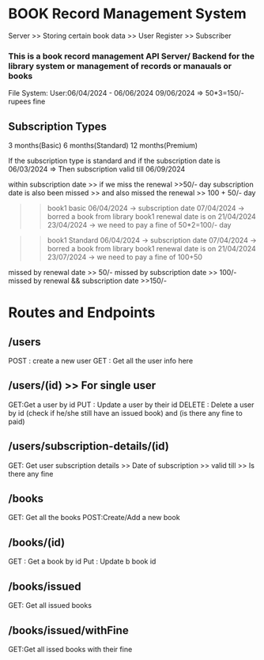# BOOK Record Management System
 Server >> Storing certain book data
        >> User Register
        >> Subscriber

 ### This is  a book record management API Server/ Backend for the library system or management of records or manauals or books

File System:
User:06/04/2024 - 06/06/2024
09/06/2024 => 50*3=150/- rupees fine

## Subscription Types
3 months(Basic)
6 months(Standard)
12 months(Premium)

If the subscription type is standard  and if the subscription date is 06/03/2024
=> Then subscription valid till 06/09/2024


within subscription date >> if we miss the renewal >>50/- day
subscription date is also been missed >> and also missed the renewal >> 100 + 50/- day

>> book1
>> basic
>> 06/04/2024 -> subscription date
>> 07/04/2024 -> borred a book from library 
>> book1 renewal date is on 21/04/2024
>> 23/04/2024 -> we need to pay a fine of 50*2=100/- day

>> book1
>> Standard
>> 06/04/2024 -> subscription date
>> 07/04/2024 -> borred a book from library
>> book1 renewal date is on 21/04/2024
>> 23/07/2024 -> we need to pay a fine of 100+50 

missed by renewal date >> 50/-
missed by subscription date >> 100/-
missed by renewal && subscription date >>150/-










# Routes and Endpoints

## /users
POST : create a new user
GET : Get all the user info here

## /users/(id) >> For single user
GET:Get a user by id 
PUT : Update a user by their id
DELETE : Delete a user by id (check if he/she still have an issued book) and (is there any fine to paid)

## /users/subscription-details/(id)
GET: Get user subscription details
    >> Date of subscription
    >> valid till
    >> Is there any fine

## /books
GET: Get all the books
POST:Create/Add a new book

## /books/(id)
GET : Get a book by id 
Put : Update b book id

## /books/issued
GET: Get all issued books

## /books/issued/withFine
GET:Get all issed books with their fine





